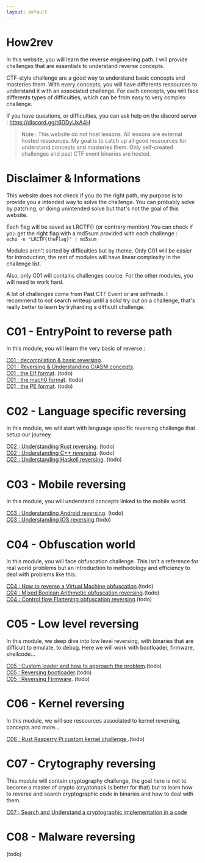 ```yaml
---
layout: default
---
```


# How2rev

In this website, you will learn the reverse engineering path.
I will provide challenges that are essentials to understand reverse concepts. 

CTF-style challenge are a good way to understand basic concepts and masteries them. 
With every concepts, you will have differents ressources to understand it with an associated challenge.
For each concepts, you will face differents types of difficulties, which can be from easy to very complex challenge.

If you have questions, or difficulties, you can ask help on the discord server : https://discord.gg/t6DDyUxA4H

> Note : This website do not host lessons. All lessons are external hosted ressources. My goal is to catch up all good ressources for understand concepts and masteries them.
Only self-created challenges and past CTF event binaries are hosted.

# Disclaimer & Informations

This website does not check if you do the right path, my purpose is to provide you a intended way to solve the challenge. You can probably solve by patching, or doing unintended solve but that's not the goal of this website.

Each flag will be saved as LRCTF{} (or contrary mention)
You can check if you get the right flag with a md5sum provided with each challenge :   
`echo -n "LRCTF{theFlag}" | md5sum`

Modules aren't sorted by difficulties but by theme. Only C01 will be easier for introduction, the rest of modules will have linear complexity in the challenge list.

Also, only C01 will contains challenges source.
For the other modules, you will need to work hard.

A lot of challenges come from Past CTF Event or are selfmade. I recommend to not search writeup until a solid try out on a challenge, that's really better to learn by tryharding a difficult challenge.

# C01 - EntryPoint to reverse path

In this module, you will learn the very basic of reverse : 

[C01 : decompilation & basic reversing](/pages/C01/introduction.md).  
[C01 : Reversing & Understanding C/ASM concepts](/pages/C01/c.md).  
[C01 : the Elf format](/pages/C01/elf.md). (todo)  
[C01 : the mach0 format](/pages/C01/mach0.md). (todo)  
[C01 : the PE format](/pages/C01/pe.md). (todo)  

# C02 - Language specific reversing

In this module, we will start with language specific reversing challenge that setup our journey

[C02 : Understanding Rust reversing](/pages/C02/rust.md). (todo)   
[C02 : Understanding C++ reversing](/pages/C02/c++.md). (todo)  
[C02 : Understanding Haskell reversing](/pages/C02/haskell.md). (todo)  

# C03 - Mobile reversing

In this module, you will understand concepts linked to the mobile world.

[C03 : Understanding Android reversing](/pages/C03/apk.md). (todo)  
[C03 : Understanding IOS reversing](/pages/C03/ios.md).(todo)  

# C04 - Obfuscation world

In this module, you will face obfuscation challenge. This isn't a reference for real world problems but an introduction to methodology and efficiency to deal with problems like this.

[C04 : How to reverse a Virtual Machine obfuscation](/pages/C04/vm.md).(todo)  
[C04 : Mixed Boolean Arithmetic obfuscation reversing](/pages/C04/mba.md).(todo)  
[C04 : Control flow Flattening obfuscation reversing](/pages/C04/cff.md).(todo)  


# C05 - Low level reversing

In this module, we deep dive into low level reversing, with binaries that are difficult to emulate, to debug. Here we will work with bootloader, firmware, shellcode...

[C05 : Custom loader and how to approach the problem](/pages/C05/custom-loader.md).(todo)  
[C05 : Reversing bootloader](/pages/C05/bootloader.md).(todo)  
[C05 : Reversing Firmware](/pages/C05/firmware.md). (todo)  

# C06 - Kernel reversing

In this module, we will see ressources associated to kernel reversing, concepts and more...

[C06 : Rust Rasperry Pi custom kernel challenge ](/pages/C06/rust-custom-kernel.md).(todo)  

# C07 - Crytography reversing

This module will contain cryptography challenge, the goal here is not to become a master of crypto (cryptohack is better for that) but to learn how to reverse and search cryptographic code in binaries and how to deal with them.

[C07 : Search and Understand a cryptographic implementation in a code](/page/C07/crypto-basic-implem.md)

# C08 - Malware reversing

(todo)

